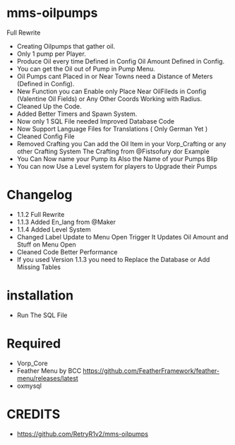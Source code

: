 # mms-oilpumps

Full Rewrite

- Creating Oilpumps that gather oil.
- Only 1 pump per Player.
- Produce Oil every time Defined in Config Oil Amount Defined in Config.
- You can get the Oil out of Pump in Pump Menu.
- Oil Pumps cant Placed in or Near Towns need a Distance of Meters (Defined in Config).
- New Function you can Enable only Place Near OilFileds in Config (Valentine Oil Fields) or Any Other Coords Working with Radius.
- Cleaned Up the Code.
- Added Better Timers and Spawn System.
- Now only 1 SQL File needed Improved Database Code 
- Now Support Language Files for Translations ( Only German Yet )
- Cleaned Config File
- Removed Crafting you Can add the Oil Item in your Vorp_Crafting or any other Crafting System The Crafting from @Fistsofury dor Example 
- You Can Now name your Pump its Also the Name of your Pumps Blip
- You can now Use a Level system for players to Upgrade their Pumps

# Changelog

- 1.1.2  Full Rewrite
- 1.1.3 Added En_lang from @Maker
- 1.1.4 Added Level System
- Changed Label Update to Menu Open Trigger It Updates Oil Amount and Stuff on Menu Open
- Cleaned Code Better Performance
- If you used Version 1.1.3 you need to Replace the Database or Add Missing Tables 

# installation 

- Run The SQL File

# Required
- Vorp_Core
- Feather Menu by BCC https://github.com/FeatherFramework/feather-menu/releases/latest
- oxmysql

# CREDITS

- https://github.com/RetryR1v2/mms-oilpumps 